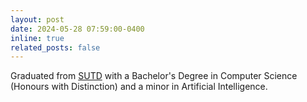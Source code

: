 ```yaml
---
layout: post
date: 2024-05-28 07:59:00-0400
inline: true
related_posts: false
---
```


Graduated from [SUTD](https://sutd.edu.sg/) with a Bachelor's Degree in Computer Science (Honours with Distinction) and a minor in Artificial Intelligence. 